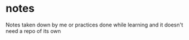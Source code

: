 # notes
Notes taken down by me or practices done while learning and it doesn't need a repo of its own